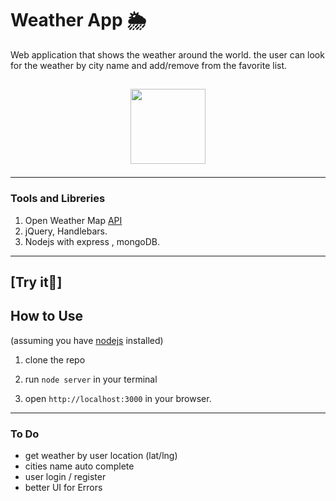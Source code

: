 # Weather App 🌦

Web application that shows the weather around the world.
the user can look for the weather by city name and add/remove from the favorite list.

## <p align="center"><img src="https://res.cloudinary.com/dnngdbnuq/image/upload/v1621437356/Screen_Shot_2021-05-19_at_6.06.47_PM_xpsccp.png" width="120" /></p>


---

### Tools and Libreries

1. Open Weather Map [API](https://openweathermap.org/api)
2. jQuery, Handlebars.
3. Nodejs with express , mongoDB.

---

## [Try it🍿]

## How to Use

(assuming you have [nodejs](https://nodejs.org/en/) installed)

1. clone the repo

2. run `node server` in your terminal

3. open `http://localhost:3000` in your browser.

---

### To Do

- get weather by user location (lat/lng)
- cities name auto complete
- user login / register
- better UI for Errors

